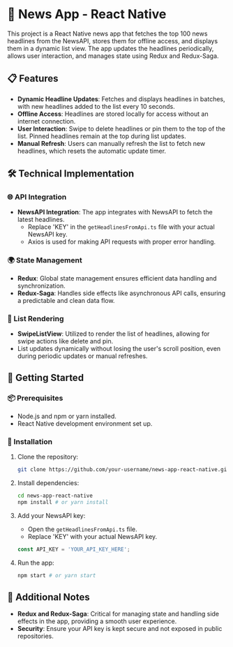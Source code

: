 # 📰 News App - React Native

This project is a React Native news app that fetches the top 100 news headlines from the NewsAPI, stores them for offline access, and displays them in a dynamic list view. The app updates the headlines periodically, allows user interaction, and manages state using Redux and Redux-Saga.

## 📋 Features

- **Dynamic Headline Updates**: Fetches and displays headlines in batches, with new headlines added to the list every 10 seconds.
- **Offline Access**: Headlines are stored locally for access without an internet connection.
- **User Interaction**: Swipe to delete headlines or pin them to the top of the list. Pinned headlines remain at the top during list updates.
- **Manual Refresh**: Users can manually refresh the list to fetch new headlines, which resets the automatic update timer.

## 🛠️ Technical Implementation

### 🌐 API Integration

- **NewsAPI Integration**: The app integrates with NewsAPI to fetch the latest headlines.
  - Replace 'KEY' in the `getHeadlinesFromApi.ts` file with your actual NewsAPI key.
  - Axios is used for making API requests with proper error handling.

### 🌍 State Management

- **Redux**: Global state management ensures efficient data handling and synchronization.
- **Redux-Saga**: Handles side effects like asynchronous API calls, ensuring a predictable and clean data flow.

### 📜 List Rendering

- **SwipeListView**: Utilized to render the list of headlines, allowing for swipe actions like delete and pin.
- List updates dynamically without losing the user's scroll position, even during periodic updates or manual refreshes.

## 🚀 Getting Started

### 📦 Prerequisites

- Node.js and npm or yarn installed.
- React Native development environment set up.

### 🔧 Installation

1. Clone the repository:
   ```bash
   git clone https://github.com/your-username/news-app-react-native.git
   ```

2. Install dependencies:
   ```bash
   cd news-app-react-native
   npm install # or yarn install
   ```

3. Add your NewsAPI key:
   - Open the `getHeadlinesFromApi.ts` file.
   - Replace 'KEY' with your actual NewsAPI key.
   ```javascript
   const API_KEY = 'YOUR_API_KEY_HERE';
   ```

4. Run the app:
   ```bash
   npm start # or yarn start
   ```

## 📓 Additional Notes

- **Redux and Redux-Saga**: Critical for managing state and handling side effects in the app, providing a smooth user experience.
- **Security**: Ensure your API key is kept secure and not exposed in public repositories.